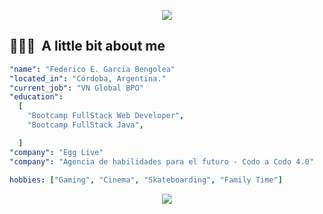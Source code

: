 <p align="center">
  <img src="https://capsule-render.vercel.app/api?type=waving&height=250&color=gradient&text=Hi%20there%20👋%20-nl-I'm%20Fedderico%20Garcia&reversal=false&section=header&fontColor=00000099&fontAlign=50&fontAlignY=18&animation=twinkling&textBg=false&descAlign=0&descAlignY=82&fontSize=60">
</p>


<h2> 👨🏻‍💻 &nbsp;A little bit about me</h2>

```yaml
"name": "Federico E. Garcia Bengolea"
"located_in": "Córdoba, Argentina."
"current_job": "VN Global BPO"
"education":
  [
    "Bootcamp FullStack Web Developer",
    "Bootcamp FullStack Java",

  ]
"company": "Egg Live"
"company": "Agencia de habilidades para el futuro - Codo a Codo 4.0"
  
hobbies: ["Gaming", "Cinema", "Skateboarding", "Family Time"]
```

<p align="center">
  <img src="https://capsule-render.vercel.app/api?type=waving&height=250&color=gradient&reversal=false&section=footer&fontColor=00000099&fontAlign=50&fontAlignY=18&animation=twinkling&textBg=false&descAlign=0&descAlignY=82&fontSize=60">
</p>
